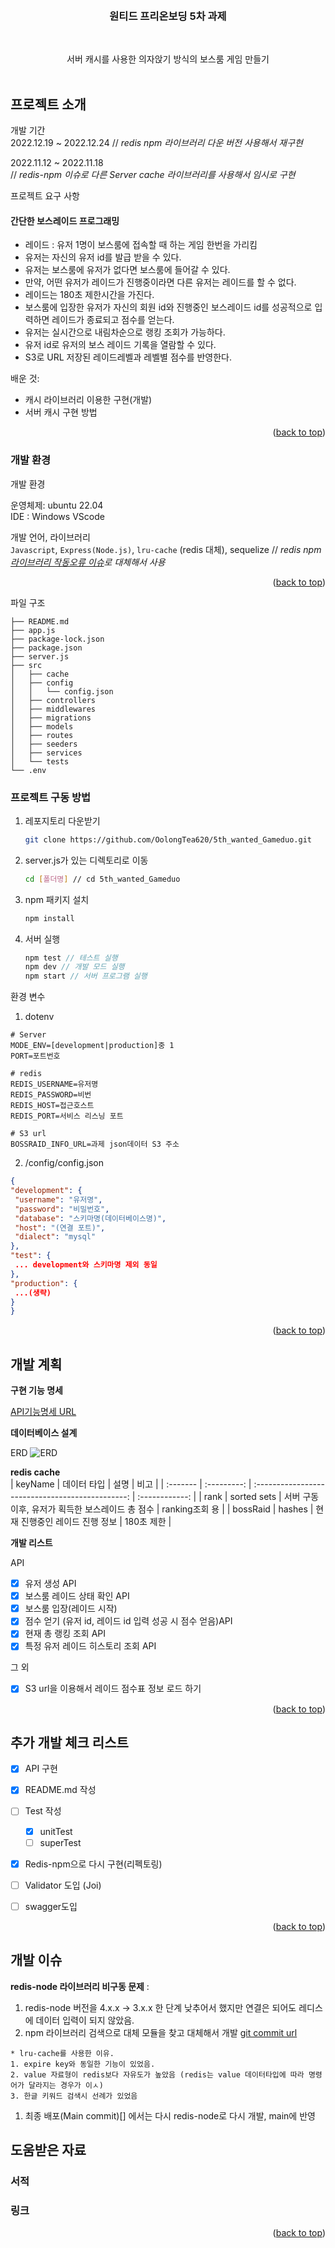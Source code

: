 <a name="readme-top"></a>
<!-- PROJECT LOGO -->
<br />
<div align="center">
  <h3 align="center">원티드 프리온보딩 5차 과제</h3>
  </br>
  <p align="center">
  서버 캐시를 사용한 의자앉기 방식의 보스룸 게임 만들기
    <br />
    <!-- <a href="https://github.com/othneildrew/Best-README-Template"><strong>API 문서 보러가기 »</strong></a> -->
    <br />
  </p>
</div>

<!-- ABOUT THE PROJECT -->
## 프로젝트 소개
개발 기간   
2022.12.19 ~ 2022.12.24
// *redis npm 라이브러리 다운 버전 사용해서 재구현*

2022.11.12 ~ 2022.11.18         
// *redis-npm 이슈로 다른 Server cache 라이브러리를 사용해서 임시로 구현*

프로젝트 요구 사항   
#### 간단한 보스레이드 프로그래밍 
  - 레이드 : 유저 1명이 보스룸에 접속할 때 하는 게임 한번을 가리킴 
  - 유저는 자신의 유저 id를 발급 받을 수 있다. 
  - 유저는 보스룸에 유저가 없다면 보스룸에 들어갈 수 있다.    
  - 만약, 어떤 유저가 레이드가 진행중이라면 다른 유저는 레이드를 할 수 없다.
  - 레이드는 180초 제한시간을 가진다.
  - 보스룸에 입장한 유저가 자신의 회원 id와 진행중인 보스레이드 id를 성공적으로 입력하면 레이드가 종료되고 점수를 얻는다.
  - 유저는 실시간으로 내림차순으로 랭킹 조회가 가능하다.
  - 유저 id로 유저의 보스 레이드 기록을 열람할 수 있다.
  - S3로 URL 저장된 레이드레벨과 레벨별 점수를 반영한다. 
 
배운 것:
* 캐시 라이브러리 이용한 구현(개발)
* 서버 캐시 구현 방법
<p align="right">(<a href="#readme-top">back to top</a>)</p>

### 개발 환경
개발 환경 

운영체제: ubuntu 22.04     
IDE : Windows VScode


개발 언어, 라이브러리  
`Javascript`, `Express(Node.js)`, `lru-cache` (redis 대체), sequelize
// *redis npm [라이브러리 작동오류 이슈](https://stackoverflow.com/questions/70145795/node-redis-does-not-work-on-my-windows-computer-even-though-the-server-is-up-and)로 대체해서 사용*
<p align="right">(<a href="#readme-top">back to top</a>)</p>

파일 구조
```.
├── README.md
├── app.js
├── package-lock.json
├── package.json
├── server.js
├── src
│   ├── cache
│   ├── config
│   │   └── config.json 
│   ├── controllers
│   ├── middlewares
│   ├── migrations
│   ├── models
│   ├── routes
│   ├── seeders
│   ├── services
│   └── tests
└── .env
```
### 프로젝트 구동 방법

1. 레포지토리 다운받기
    ```sh
    git clone https://github.com/OolongTea620/5th_wanted_Gameduo.git
    ```
2. server.js가 있는 디렉토리로 이동
    ```sh
    cd [폴더명] // cd 5th_wanted_Gameduo
    ```
3. npm 패키지 설치
   ```sh
   npm install
   ```

4. 서버 실행
   ```js
   npm test // 테스트 실행
   npm dev // 개발 모드 실행
   npm start // 서버 프로그램 실행
   ```

  환경 변수   
  1. dotenv
  ```dotenv
# Server
MODE_ENV=[development|production]중 1
PORT=포트번호

# redis
REDIS_USERNAME=유저명
REDIS_PASSWORD=비번
REDIS_HOST=접근호스트
REDIS_PORT=서비스 리스닝 포트

# S3 url
BOSSRAID_INFO_URL=과제 json데이터 S3 주소
  ```

 2. /config/config.json
   ```json
   {
  "development": {
    "username": "유저명",
    "password": "비밀번호",
    "database": "스키마명(데이터베이스명)",
    "host": "(연결 포트)",
    "dialect": "mysql"
  },
  "test": {
    ... development와 스키마명 제외 동일
  },
  "production": {
    ...(생략)
  }
}
   ```    

<p align="right">(<a href="#readme-top">back to top</a>)</p>

<!-- GETTING STARTED -->
## 개발 계획
**구현 기능 명세**  

[API기능명세 URL](https://docs.google.com/spreadsheets/d/1SkjyH8MstoKRNQVduIeXUZnzSRG-P8zjsFJtw92Tq74/edit?usp=sharing)


**데이터베이스 설계**   

ERD
<img src="./wanted5_database2.png" title="ERD"/>


**redis cache**  
| keyName  | 데이터 타입 |                       설명                       |      비고      |
| :------- | :---------: | :----------------------------------------------: | :------------: |
| rank     | sorted sets | 서버 구동 이후, 유저가 획득한 보스레이드 총 점수 | ranking조회 용 |
| bossRaid |   hashes    |          현재 진행중인 레이드 진행 정보          |   180초 제한   |


**개발 리스트**

API
- [x] 유저 생성 API  
- [x] 보스룸 레이드 상태 확인 API
- [x] 보스룸 입장(레이드 시작)
- [x] 점수 얻기 (유저 id, 레이드 id 입력 성공 시 점수 얻음)API
- [x] 현재 총 랭킹 조회 API
- [x] 특정 유저 레이드 히스토리 조회 API

그 외
- [x] S3 url을 이용해서 레이드 점수표 정보 로드 하기
<p align="right">(<a href="#readme-top">back to top</a>)</p>

<!-- ROADMAP -->
## 추가 개발 체크 리스트

- [x] API 구현
- [x] README.md 작성
- [ ] Test 작성
  - [x] unitTest
  - [ ] superTest
- [x] Redis-npm으로 다시 구현(리펙토링)
- [ ] Validator 도입 (Joi)
- [ ] swagger도입


<p align="right">(<a href="#readme-top">back to top</a>)</p>

## 개발 이슈
**redis-node 라이브러리 비구동 문제** :  
1. redis-node 버전을 4.x.x -> 3.x.x 한 단계 낮추어서 했지만 연결은 되어도 레디스에 데이터 입력이 되지 않았음.   
2. npm 라이브러리 검색으로 대체 모듈을 찾고 대체해서 개발 [git commit url]()
  ```text
  * lru-cache를 사용한 이유. 
  1. expire key와 동일한 기능이 있었음. 
  2. value 자료형이 redis보다 자유도가 높았음 (redis는 value 데이터타입에 따라 명령어가 달라지는 경우가 이ㅅ)
  3. 한글 키워드 검색시 선례가 있었음 
  ```
1. 최종 배포(Main commit)[] 에서는 다시 redis-node로 다시 개발, main에 반영

  
## 도움받은 자료
### 서적

### 링크

<p align="right">(<a href="#readme-top">back to top</a>)</p>




<!-- MARKDOWN LINKS & IMAGES -->
<!-- https://www.markdownguide.org/basic-syntax/#reference-style-links -->
[contributors-shield]: https://img.shields.io/github/contributors/othneildrew/Best-README-Template.svg?style=for-the-badge
[contributors-url]: https://github.com/othneildrew/Best-README-Template/graphs/contributors
[forks-shield]: https://img.shields.io/github/forks/othneildrew/Best-README-Template.svg?style=for-the-badge
[forks-url]: https://github.com/othneildrew/Best-README-Template/network/members
[stars-shield]: https://img.shields.io/github/stars/othneildrew/Best-README-Template.svg?style=for-the-badge
[stars-url]: https://github.com/othneildrew/Best-README-Template/stargazers
[issues-shield]: https://img.shields.io/github/issues/othneildrew/Best-README-Template.svg?style=for-the-badge
[issues-url]: https://github.com/othneildrew/Best-README-Template/issues
[license-shield]: https://img.shields.io/github/license/othneildrew/Best-README-Template.svg?style=for-the-badge
[license-url]: https://github.com/othneildrew/Best-README-Template/blob/master/LICENSE.txt
[linkedin-shield]: https://img.shields.io/badge/-LinkedIn-black.svg?style=for-the-badge&logo=linkedin&colorB=555
[linkedin-url]: https://linkedin.com/in/othneildrew
[product-screenshot]: images/screenshot.png
[Next.js]: https://img.shields.io/badge/next.js-000000?style=for-the-badge&logo=nextdotjs&logoColor=white
[Next-url]: https://nextjs.org/
[React.js]: https://img.shields.io/badge/React-20232A?style=for-the-badge&logo=react&logoColor=61DAFB
[React-url]: https://reactjs.org/
[Vue.js]: https://img.shields.io/badge/Vue.js-35495E?style=for-the-badge&logo=vuedotjs&logoColor=4FC08D
[Vue-url]: https://vuejs.org/
[Angular.io]: https://img.shields.io/badge/Angular-DD0031?style=for-the-badge&logo=angular&logoColor=white
[Angular-url]: https://angular.io/
[Svelte.dev]: https://img.shields.io/badge/Svelte-4A4A55?style=for-the-badge&logo=svelte&logoColor=FF3E00
[Svelte-url]: https://svelte.dev/
[Laravel.com]: https://img.shields.io/badge/Laravel-FF2D20?style=for-the-badge&logo=laravel&logoColor=white
[Laravel-url]: https://laravel.com
[Bootstrap.com]: https://img.shields.io/badge/Bootstrap-563D7C?style=for-the-badge&logo=bootstrap&logoColor=white
[Bootstrap-url]: https://getbootstrap.com
[JQuery.com]: https://img.shields.io/badge/jQuery-0769AD?style=for-the-badge&logo=jquery&logoColor=white
[JQuery-url]: https://jquery.com 